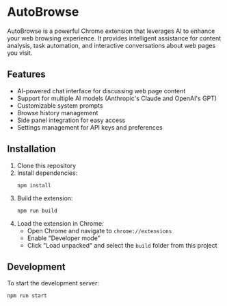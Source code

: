 # AutoBrowse

AutoBrowse is a powerful Chrome extension that leverages AI to enhance your web browsing experience. It provides intelligent assistance for content analysis, task automation, and interactive conversations about web pages you visit.

## Features

- AI-powered chat interface for discussing web page content
- Support for multiple AI models (Anthropic's Claude and OpenAI's GPT)
- Customizable system prompts
- Browse history management
- Side panel integration for easy access
- Settings management for API keys and preferences

## Installation

1. Clone this repository
2. Install dependencies:
   ```
   npm install
   ```
3. Build the extension:
   ```
   npm run build
   ```
4. Load the extension in Chrome:
   - Open Chrome and navigate to `chrome://extensions`
   - Enable "Developer mode"
   - Click "Load unpacked" and select the `build` folder from this project

## Development

To start the development server:
```
npm run start
```
